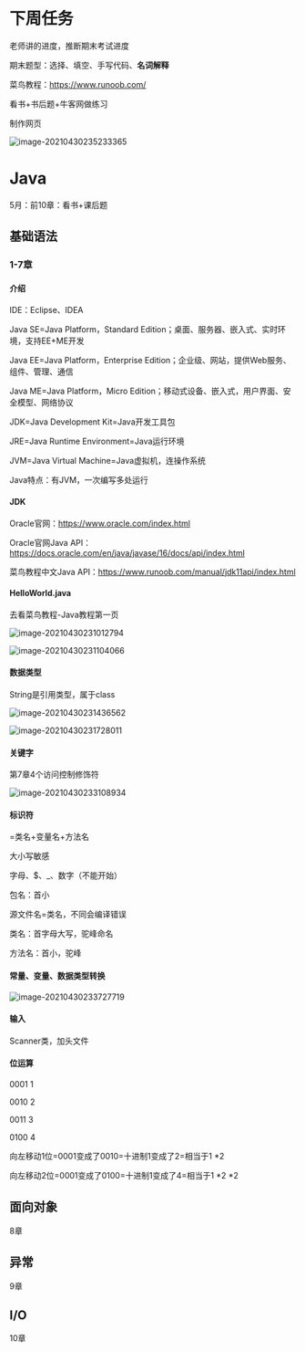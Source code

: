 # 下周任务

老师讲的进度，推断期末考试进度

期末题型：选择、填空、手写代码、**名词解释**

菜鸟教程：https://www.runoob.com/

看书+书后题+牛客网做练习

制作网页

![image-20210430235233365](image-20210430235233365.png)

# Java

5月：前10章：看书+课后题

## 基础语法

### 1-7章

#### 介绍

IDE：Eclipse、IDEA

Java SE=Java Platform，Standard Edition；桌面、服务器、嵌入式、实时环境，支持EE+ME开发

Java EE=Java Platform，Enterprise Edition；企业级、网站，提供Web服务、组件、管理、通信

Java ME=Java Platform，Micro Edition；移动式设备、嵌入式，用户界面、安全模型、网络协议

JDK=Java Development Kit=Java开发工具包

JRE=Java Runtime Environment=Java运行环境

JVM=Java Virtual Machine=Java虚拟机，连操作系统

Java特点：有JVM，一次编写多处运行

#### JDK

Oracle官网：https://www.oracle.com/index.html

Oracle官网Java API：https://docs.oracle.com/en/java/javase/16/docs/api/index.html

菜鸟教程中文Java API：https://www.runoob.com/manual/jdk11api/index.html

#### HelloWorld.java

去看菜鸟教程-Java教程第一页

![image-20210430231012794](image-20210430231012794.png)

![image-20210430231104066](image-20210430231104066.png)

#### 数据类型

String是引用类型，属于class

![image-20210430231436562](image-20210430231436562.png)

![image-20210430231728011](image-20210430231728011.png)

#### 关键字

第7章4个访问控制修饰符

![image-20210430233108934](image-20210430233108934.png)

#### 标识符

=类名+变量名+方法名

大小写敏感

字母、$、_、数字（不能开始）

  包名：首小

   源文件名=类名，不同会编译错误

   类名：首字母大写，驼峰命名

   方法名：首小，驼峰

#### 常量、变量、数据类型转换

![image-20210430233727719](image-20210430233727719.png)

#### 输入

Scanner类，加头文件

#### 位运算

0001 1

0010 2

0011 3

0100 4

向左移动1位=0001变成了0010=十进制1变成了2=相当于1 *2

向左移动2位=0001变成了0100=十进制1变成了4=相当于1 *2 *2

## 面向对象

8章

## 异常

9章

## I/O

10章
